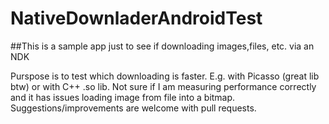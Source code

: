 # NativeDownladerAndroidTest

##This is a sample app just to see if downloading images,files, etc. via an NDK 

Purspose is to test which downloading is faster. E.g. with Picasso (great lib btw) or with C++ .so lib. 
Not sure if I am measuring performance correctly and it has issues loading image from file into a bitmap. 
Suggestions/improvements are welcome with pull requests.
